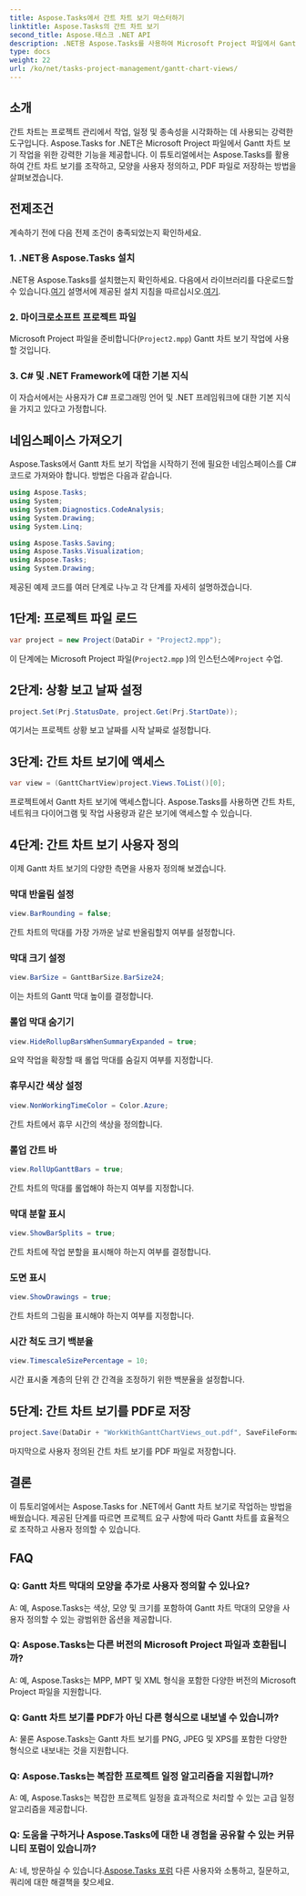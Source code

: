 ```yaml
---
title: Aspose.Tasks에서 간트 차트 보기 마스터하기
linktitle: Aspose.Tasks의 간트 차트 보기
second_title: Aspose.태스크 .NET API
description: .NET용 Aspose.Tasks를 사용하여 Microsoft Project 파일에서 Gantt 차트 보기를 사용자 정의하는 방법을 알아보세요. 효율적인 프로젝트 관리를 위한 단계별 가이드입니다.
type: docs
weight: 22
url: /ko/net/tasks-project-management/gantt-chart-views/
---
```

## 소개
간트 차트는 프로젝트 관리에서 작업, 일정 및 종속성을 시각화하는 데 사용되는 강력한 도구입니다. Aspose.Tasks for .NET은 Microsoft Project 파일에서 Gantt 차트 보기 작업을 위한 강력한 기능을 제공합니다. 이 튜토리얼에서는 Aspose.Tasks를 활용하여 간트 차트 보기를 조작하고, 모양을 사용자 정의하고, PDF 파일로 저장하는 방법을 살펴보겠습니다.
## 전제조건
계속하기 전에 다음 전제 조건이 충족되었는지 확인하세요.
### 1. .NET용 Aspose.Tasks 설치
 .NET용 Aspose.Tasks를 설치했는지 확인하세요. 다음에서 라이브러리를 다운로드할 수 있습니다.[여기](https://releases.aspose.com/tasks/net/) 설명서에 제공된 설치 지침을 따르십시오.[여기](https://reference.aspose.com/tasks/net/).
### 2. 마이크로소프트 프로젝트 파일
Microsoft Project 파일을 준비합니다(`Project2.mpp`) Gantt 차트 보기 작업에 사용할 것입니다.
### 3. C# 및 .NET Framework에 대한 기본 지식
이 자습서에서는 사용자가 C# 프로그래밍 언어 및 .NET 프레임워크에 대한 기본 지식을 가지고 있다고 가정합니다.
## 네임스페이스 가져오기
Aspose.Tasks에서 Gantt 차트 보기 작업을 시작하기 전에 필요한 네임스페이스를 C# 코드로 가져와야 합니다. 방법은 다음과 같습니다.

```csharp
using Aspose.Tasks;
using System;
using System.Diagnostics.CodeAnalysis;
using System.Drawing;
using System.Linq;

using Aspose.Tasks.Saving;
using Aspose.Tasks.Visualization;
using Aspose.Tasks;
using System.Drawing;
```

제공된 예제 코드를 여러 단계로 나누고 각 단계를 자세히 설명하겠습니다.
## 1단계: 프로젝트 파일 로드
```csharp
var project = new Project(DataDir + "Project2.mpp");
```
이 단계에는 Microsoft Project 파일(`Project2.mpp` )의 인스턴스에`Project` 수업.
## 2단계: 상황 보고 날짜 설정
```csharp
project.Set(Prj.StatusDate, project.Get(Prj.StartDate));
```
여기서는 프로젝트 상황 보고 날짜를 시작 날짜로 설정합니다.
## 3단계: 간트 차트 보기에 액세스
```csharp
var view = (GanttChartView)project.Views.ToList()[0];
```
프로젝트에서 Gantt 차트 보기에 액세스합니다. Aspose.Tasks를 사용하면 간트 차트, 네트워크 다이어그램 및 작업 사용량과 같은 보기에 액세스할 수 있습니다.
## 4단계: 간트 차트 보기 사용자 정의
이제 Gantt 차트 보기의 다양한 측면을 사용자 정의해 보겠습니다.
### 막대 반올림 설정
```csharp
view.BarRounding = false;
```
간트 차트의 막대를 가장 가까운 날로 반올림할지 여부를 설정합니다.
### 막대 크기 설정
```csharp
view.BarSize = GanttBarSize.BarSize24;
```
이는 차트의 Gantt 막대 높이를 결정합니다.
### 롤업 막대 숨기기
```csharp
view.HideRollupBarsWhenSummaryExpanded = true;
```
요약 작업을 확장할 때 롤업 막대를 숨길지 여부를 지정합니다.
### 휴무시간 색상 설정
```csharp
view.NonWorkingTimeColor = Color.Azure;
```
간트 차트에서 휴무 시간의 색상을 정의합니다.
### 롤업 간트 바
```csharp
view.RollUpGanttBars = true;
```
간트 차트의 막대를 롤업해야 하는지 여부를 지정합니다.
### 막대 분할 표시
```csharp
view.ShowBarSplits = true;
```
간트 차트에 작업 분할을 표시해야 하는지 여부를 결정합니다.
### 도면 표시
```csharp
view.ShowDrawings = true;
```
간트 차트의 그림을 표시해야 하는지 여부를 지정합니다.
### 시간 척도 크기 백분율
```csharp
view.TimescaleSizePercentage = 10;
```
시간 표시줄 계층의 단위 간 간격을 조정하기 위한 백분율을 설정합니다.
## 5단계: 간트 차트 보기를 PDF로 저장
```csharp
project.Save(DataDir + "WorkWithGanttChartViews_out.pdf", SaveFileFormat.Pdf);
```
마지막으로 사용자 정의된 간트 차트 보기를 PDF 파일로 저장합니다.
## 결론
이 튜토리얼에서는 Aspose.Tasks for .NET에서 Gantt 차트 보기로 작업하는 방법을 배웠습니다. 제공된 단계를 따르면 프로젝트 요구 사항에 따라 Gantt 차트를 효율적으로 조작하고 사용자 정의할 수 있습니다.
## FAQ
### Q: Gantt 차트 막대의 모양을 추가로 사용자 정의할 수 있나요?
A: 예, Aspose.Tasks는 색상, 모양 및 크기를 포함하여 Gantt 차트 막대의 모양을 사용자 정의할 수 있는 광범위한 옵션을 제공합니다.
### Q: Aspose.Tasks는 다른 버전의 Microsoft Project 파일과 호환됩니까?
A: 예, Aspose.Tasks는 MPP, MPT 및 XML 형식을 포함한 다양한 버전의 Microsoft Project 파일을 지원합니다.
### Q: Gantt 차트 보기를 PDF가 아닌 다른 형식으로 내보낼 수 있습니까?
A: 물론 Aspose.Tasks는 Gantt 차트 보기를 PNG, JPEG 및 XPS를 포함한 다양한 형식으로 내보내는 것을 지원합니다.
### Q: Aspose.Tasks는 복잡한 프로젝트 일정 알고리즘을 지원합니까?
A: 예, Aspose.Tasks는 복잡한 프로젝트 일정을 효과적으로 처리할 수 있는 고급 일정 알고리즘을 제공합니다.
### Q: 도움을 구하거나 Aspose.Tasks에 대한 내 경험을 공유할 수 있는 커뮤니티 포럼이 있습니까?
 A: 네, 방문하실 수 있습니다.[Aspose.Tasks 포럼](https://forum.aspose.com/c/tasks/15) 다른 사용자와 소통하고, 질문하고, 쿼리에 대한 해결책을 찾으세요.